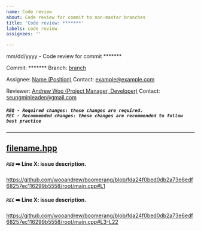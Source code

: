 ```yaml
---
name: Code review
about: Code review for commit to non-master branches
title: 'Code review: *******'
labels: code review
assignees: ''

---
```


mm/dd/yyyy - Code review for commit *******

Commit: *******
Branch: [branch](https://github.com/wooandrew/boomerang/tree/develop)

Assignee: [Name (Position)](https://github.com/wooandrew)
Contact: example@example.com

Reviewer: [Andrew Woo (Project Manager, Developer)](https://github.com/wooandrew)
Contact: seungminleader@gmail.com

##### `REQ - Required changes: these changes are required.` <br> `REC - Recommended changes: these changes are recommended to follow best practice`

-------------------------------------------------------------------------------------------

## [filename.hpp](https://github.com/wooandrew/boomerang/blob/master/root/main.cpp)

#### **_`REQ`_** ➡️ Line X: issue description.
https://github.com/wooandrew/boomerang/blob/fda24f0bed0db2a73e6edf68257ec116299b5558/root/main.cpp#L1

#### **_`REC`_** ➡️ Line X: issue description.
https://github.com/wooandrew/boomerang/blob/fda24f0bed0db2a73e6edf68257ec116299b5558/root/main.cpp#L3-L22
